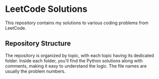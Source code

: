 # LeetCode Solutions

This repository contains my solutions to various coding problems from LeetCode. 

## Repository Structure

The repository is organized by topic, with each topic having its dedicated folder. Inside each folder, you'll find the Python solutions along with comments, making it easy to understand the logic. The file names are usually the problem numbers.
